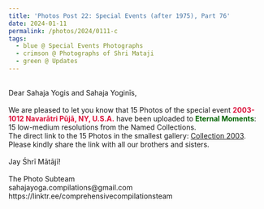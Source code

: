 ```yaml
---
title: 'Photos Post 22: Special Events (after 1975), Part 76'
date: 2024-01-11
permalink: /photos/2024/0111-c
tags:
  - blue @ Special Events Photographs
  - crimson @ Photographs of Shri Mataji
  - green @ Updates
---
```


<p>
<br>
Dear Sahaja Yogis and Sahaja Yoginīs,<br>
<br>
We are pleased to let you know that 15 Photos of the special event <font color="Crimson"><b>2003-1012 Navarātri Pūjā, NY, U.S.A.</b></font> have been uploaded to <font color="DarkGreen"><b>Eternal Moments</b></font>: 15 low-medium resolutions from the Named Collections.<br>
The direct link to the 15 Photos in the smallest gallery: <a href="https://eternalmoments.smugmug.com/Collections/Alan-Wherry-Collection/2003">Collection 2003</a>.<br>
Please kindly share the link with all our brothers and sisters.<br>
<br>
Jay Śhrī Mātājī!<br>
<br>
The Photo Subteam<br>
sahajayoga.compilations@gmail.com<br>
https://linktr.ee/comprehensivecompilationsteam
</p>